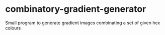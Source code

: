# combinatory-gradient-generator
 Small program to generate gradient images combinating a set of given hex colours
